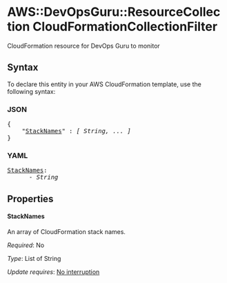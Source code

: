 # AWS::DevOpsGuru::ResourceCollection CloudFormationCollectionFilter

CloudFormation resource for DevOps Guru to monitor

## Syntax

To declare this entity in your AWS CloudFormation template, use the following syntax:

### JSON

<pre>
{
    "<a href="#stacknames" title="StackNames">StackNames</a>" : <i>[ String, ... ]</i>
}
</pre>

### YAML

<pre>
<a href="#stacknames" title="StackNames">StackNames</a>: <i>
      - String</i>
</pre>

## Properties

#### StackNames

An array of CloudFormation stack names.

_Required_: No

_Type_: List of String

_Update requires_: [No interruption](https://docs.aws.amazon.com/AWSCloudFormation/latest/UserGuide/using-cfn-updating-stacks-update-behaviors.html#update-no-interrupt)

